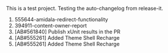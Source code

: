 This is a test project. Testing the auto-changelog from release-it. 

1. 555644-amidala-redirect-functionality
2. 394911-content-owner-report
3. [AB#561840] Publish xUnit results in the PR
4. [AB#555261] Added Theme Shell Recharge
5. [AB#555261] Added Theme Shell Recharge
